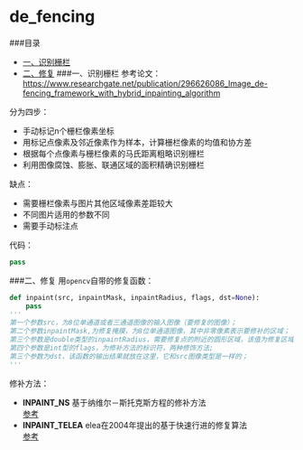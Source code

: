 # de_fencing
###目录

* [一、识别栅栏](###一、识别栅栏)
* [二、修复](###二、修复)
###一、识别栅栏
参考论文：  
 https://www.researchgate.net/publication/296626086_Image_de-fencing_framework_with_hybrid_inpainting_algorithm  

分为四步：

* 手动标记n个栅栏像素坐标
* 用标记点像素及邻近像素作为样本，计算栅栏像素的均值和协方差
* 根据每个点像素与栅栏像素的马氏距离粗略识别栅栏
* 利用图像腐蚀、膨胀、联通区域的面积精确识别栅栏

缺点：

* 需要栅栏像素与图片其他区域像素差距较大
* 不同图片适用的参数不同
* 需要手动标注点

代码：  
```python
pass
```

###二、修复
用`opencv`自带的修复函数：
```python
def inpaint(src, inpaintMask, inpaintRadius, flags, dst=None):
    pass
'''
第一个参数src，为8位单通道或者三通道图像的输入图像（要修复的图像）；
第二个参数inpaintMask,为修复掩膜，为8位单通道图像，其中非零像素表示要修补的区域；
第三个参数是double类型的inpaintRadius，需要修复点的附近的圆形区域，该值为修复区域的半径；
第四个参数是int型的flags，为修补方法的标识符，两种修饰方法;
第三个参数为dst，该函数的输出结果就放在这里，它和src图像类型是一样的；
'''
```
修补方法：  

*   **INPAINT_NS** 基于纳维尔－斯托克斯方程的修补方法  
[参考](https://wenku.baidu.com/view/97679916e87101f69e319536.html)
*  **INPAINT_TELEA** elea在2004年提出的基于快速行进的修复算法  
[参考](https://blog.csdn.net/carson2005/article/details/6844025)



